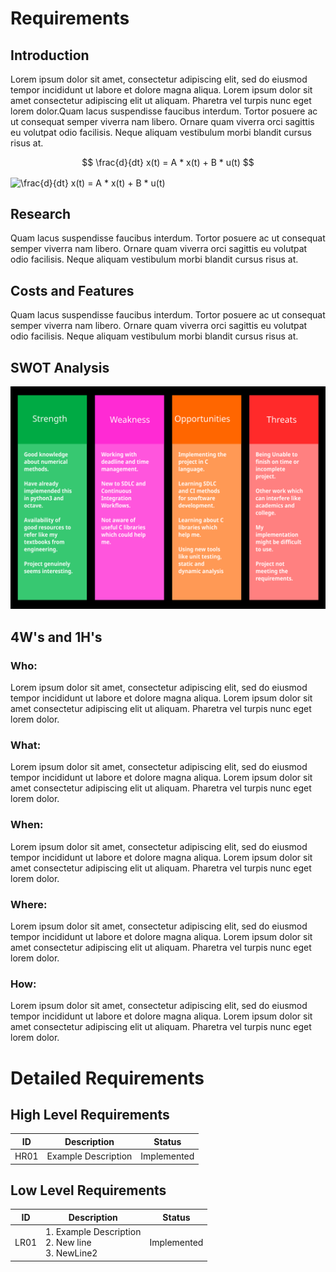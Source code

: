 # Requirements

## Introduction
Lorem ipsum dolor sit amet, consectetur adipiscing elit, sed do eiusmod tempor incididunt ut labore et dolore magna aliqua. Lorem ipsum dolor sit amet consectetur adipiscing elit ut aliquam. Pharetra vel turpis nunc eget lorem dolor.Quam lacus suspendisse faucibus interdum. Tortor posuere ac ut consequat semper viverra nam libero. Ornare quam viverra orci sagittis eu volutpat odio facilisis. Neque aliquam vestibulum morbi blandit cursus risus at.

$$ \frac{d}{dt} x(t) = A * x(t) + B * u(t) $$

<img src="http://www.sciweavers.org/tex2img.php?eq=%20%5Cfrac%7Bd%7D%7Bdt%7D%20x%28t%29%20%3D%20A%20%2A%20x%28t%29%20%2B%20B%20%2A%20u%28t%29&bc=White&fc=Black&im=jpg&fs=12&ff=arev&edit=0" align="center" border="0" alt=" \frac{d}{dt} x(t) = A * x(t) + B * u(t)" width="228" height="43" />

## Research

Quam lacus suspendisse faucibus interdum. Tortor posuere ac ut consequat semper viverra nam libero. Ornare quam viverra orci sagittis eu volutpat odio facilisis. Neque aliquam vestibulum morbi blandit cursus risus at.

## Costs and Features

Quam lacus suspendisse faucibus interdum. Tortor posuere ac ut consequat semper viverra nam libero. Ornare quam viverra orci sagittis eu volutpat odio facilisis. Neque aliquam vestibulum morbi blandit cursus risus at.

## SWOT Analysis
    
<img src="../6_ImagesAndVideos/Swot.svg" width="700px"/>

## 4W's and 1H's

### Who:

Lorem ipsum dolor sit amet, consectetur adipiscing elit, sed do eiusmod tempor incididunt ut labore et dolore magna aliqua. Lorem ipsum dolor sit amet consectetur adipiscing elit ut aliquam. Pharetra vel turpis nunc eget lorem dolor.

### What:

Lorem ipsum dolor sit amet, consectetur adipiscing elit, sed do eiusmod tempor incididunt ut labore et dolore magna aliqua. Lorem ipsum dolor sit amet consectetur adipiscing elit ut aliquam. Pharetra vel turpis nunc eget lorem dolor.

### When:

Lorem ipsum dolor sit amet, consectetur adipiscing elit, sed do eiusmod tempor incididunt ut labore et dolore magna aliqua. Lorem ipsum dolor sit amet consectetur adipiscing elit ut aliquam. Pharetra vel turpis nunc eget lorem dolor.

### Where:

Lorem ipsum dolor sit amet, consectetur adipiscing elit, sed do eiusmod tempor incididunt ut labore et dolore magna aliqua. Lorem ipsum dolor sit amet consectetur adipiscing elit ut aliquam. Pharetra vel turpis nunc eget lorem dolor.

### How:

Lorem ipsum dolor sit amet, consectetur adipiscing elit, sed do eiusmod tempor incididunt ut labore et dolore magna aliqua. Lorem ipsum dolor sit amet consectetur adipiscing elit ut aliquam. Pharetra vel turpis nunc eget lorem dolor.

# Detailed Requirements

## High Level Requirements

| ID | Description | Status |
|-|-|-|
| HR01 | Example Description | Implemented |

## Low Level Requirements

| ID | Description | Status |
|-|-|-|
| LR01 | 1. Example Description <br> 2. New line <br> 3. NewLine2 | Implemented |

